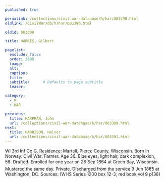 ```yaml
---
published: true

permalink: /collections/civil-war-database/h/har/003390.html
oldlink: /CivilWar/db/h/har/003390.html

oldid: 003390

title: HARRIS, Gilbert

pagelist:
  exclude: false
  order: 3390
  image: 
  alt:
  caption:
  title:
  subtitle:      # Defaults to page subtitle
  teaser:

category: 
  - H 
  - HAR

previous:
  title: HARPMAN, John
  url: /collections/civil-war-database/h/har/003389.html  
next:
  title: HARRISON, Halvor
  url: /collections/civil-war-database/h/har/003391.html   
---
```

WI 3rd Inf Co G. Residence: Martell, Pierce County, Wisconsin. Born in Norway. Civil War: Farmer. Age 36. Blue eyes, light hair, dark complexion, 5&#146;8&#148;. Drafted. Enrolled for one year on 26 Sep 1864 at Green Bay, Wisconsin. Mustered the same day. Private. Discharged from the service 9 Jun 1865 at Washington, DC. Sources: (WHS Series 1200 box 12-3; red book vol 9 p138)
